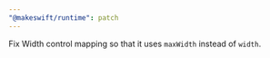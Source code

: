 ```yaml
---
"@makeswift/runtime": patch
---
```


Fix Width control mapping so that it uses `maxWidth` instead of `width`.
